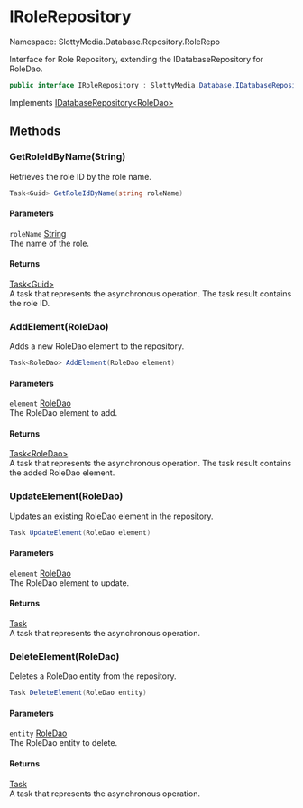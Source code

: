 # IRoleRepository

Namespace: SlottyMedia.Database.Repository.RoleRepo

Interface for Role Repository, extending the IDatabaseRepository for RoleDao.

```csharp
public interface IRoleRepository : SlottyMedia.Database.IDatabaseRepository`1[[SlottyMedia.Database.Daos.RoleDao, SlottyMedia.Database, Version=1.0.0.0, Culture=neutral, PublicKeyToken=null]]
```

Implements [IDatabaseRepository&lt;RoleDao&gt;](./slottymedia.database.idatabaserepository-1.md)

## Methods

### **GetRoleIdByName(String)**

Retrieves the role ID by the role name.

```csharp
Task<Guid> GetRoleIdByName(string roleName)
```

#### Parameters

`roleName` [String](https://docs.microsoft.com/en-us/dotnet/api/system.string)<br>
The name of the role.

#### Returns

[Task&lt;Guid&gt;](https://docs.microsoft.com/en-us/dotnet/api/system.threading.tasks.task-1)<br>
A task that represents the asynchronous operation. The task result contains the role ID.

### **AddElement(RoleDao)**

Adds a new RoleDao element to the repository.

```csharp
Task<RoleDao> AddElement(RoleDao element)
```

#### Parameters

`element` [RoleDao](./slottymedia.database.daos.roledao.md)<br>
The RoleDao element to add.

#### Returns

[Task&lt;RoleDao&gt;](https://docs.microsoft.com/en-us/dotnet/api/system.threading.tasks.task-1)<br>
A task that represents the asynchronous operation. The task result contains the added RoleDao element.

### **UpdateElement(RoleDao)**

Updates an existing RoleDao element in the repository.

```csharp
Task UpdateElement(RoleDao element)
```

#### Parameters

`element` [RoleDao](./slottymedia.database.daos.roledao.md)<br>
The RoleDao element to update.

#### Returns

[Task](https://docs.microsoft.com/en-us/dotnet/api/system.threading.tasks.task)<br>
A task that represents the asynchronous operation.

### **DeleteElement(RoleDao)**

Deletes a RoleDao entity from the repository.

```csharp
Task DeleteElement(RoleDao entity)
```

#### Parameters

`entity` [RoleDao](./slottymedia.database.daos.roledao.md)<br>
The RoleDao entity to delete.

#### Returns

[Task](https://docs.microsoft.com/en-us/dotnet/api/system.threading.tasks.task)<br>
A task that represents the asynchronous operation.
